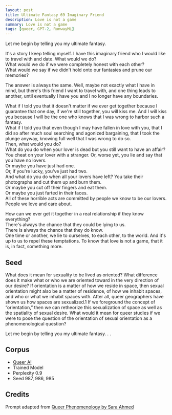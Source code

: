 ```yaml
---
layout: post
title: Ultimate Fantasy 69 Imaginary Friend
description: Love is not a game
summary: Love is not a game
tags: [queer, GPT-2, RunwayML]
---
```


Let me begin by telling you my ultimate fantasy.

It's a story I keep telling myself. I have this imaginary friend who I would like to travel with and date. What would we do?<br/>
What would we do if we were completely honest with each other?<br/>
What would we say if we didn't hold onto our fantasies and prune our memories?

The answer is always the same. Well, maybe not exactly what I have in mind, but there's this friend I want to travel with, and one thing leads to another, until eventually I have you and I no longer have any boundaries.

What if I told you that it doesn't matter if we ever get together because I guarantee that one day, if we're still together, you will kiss me. And I will kiss you because I will be the one who knows that I was wrong to harbor such a fantasy.<br/>
What if I told you that even though I may have fallen in love with you, that I did so after much soul searching and agonized bargaining, that I took the plunge anyway, knowing full well that I was wrong to do so.<br/>
Then, what would you do?<br/>
What do you do when your lover is dead but you still want to have an affair? You cheat on your lover with a stranger. Or, worse yet, you lie and say that you have no lovers.<br/>
Or maybe you have just had one.<br/>
Or, if you're lucky, you've just had two.<br/>
And what do you do when all your lovers have left? You take their photographs and cut them up and burn them.<br/>
Or maybe you cut off their fingers and eat them.<br/>
Or maybe you just farted in their faces.<br/>
All of these horrible acts are committed by people we know to be our lovers. People we love and care about.

How can we ever get it together in a real relationship if they know everything?<br/>
There's always the chance that they could be lying to us.<br/>
There is always the chance that they do know.<br/>
One time or another, we lie to ourselves, to each other, to the world. And it's up to us to repel these temptations. To know that love is not a game, that it is, in fact, something more.


## Seed

What does it mean for sexuality to be lived as oriented? What difference does it make what or who we are oriented toward in the very direction of our desire? If orientation is a matter of how we reside in space, then sexual orientation might also be a matter of residence, of how we inhabit spaces, and who or what we inhabit spaces with. After all, queer geographers have shown us how spaces are sexualized.1 If we foreground the concept of “orientation,” then we can retheorize this sexualization of space as well as the spatiality of sexual desire. What would it mean for queer studies if we were to pose the question of the orientation of sexual orientation as a phenomenological question?

Let me begin by telling you my ultimate fantasy. . .

## Corpus

- [Queer AI](/queerai)
- Trained Model
- Perplexity 0.9
- Seed 987, 986, 985

## Credits

Prompt adapted from [Queer Phenomenology by Sara Ahmed](https://www.dukeupress.edu/queer-phenomenology)
